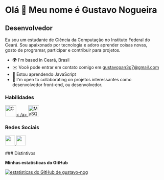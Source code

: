 Olá 👋 Meu nome é Gustavo Nogueira
==================================

Desenvolvedor
-------------

Eu sou um estudante de Ciência da Computação no Instituto Federal do Ceará. Sou apaixonado por tecnologia e adoro aprender coisas novas, gosto de programar, participar e contribuir para projetos.

* 🌍  I'm based in Ceará, Brasil
* ✉️ Você pode entrar em contato comigo em [gustavopan3g7@gmail.com](mailto:gustavopan3g7@gmail.com)[](mailto:gustavopan3g7@gmail.com)
* 🧠 Estou aprendendo JavaScript
* 🤝  I'm open to collaborating on projetos interessantes como desenvolvedor front-end, ou desenvolvedor.

### Habilidades

<p align="left">
<a href="https://docs.microsoft.com/en-us/cpp/?view=msvc-170" target="_blank" rel="noreferrer"><img src ="https://raw.githubusercontent.com/danielcranney/readme-generator/main/public/icons/skills/c-colored.svg" width="36" height="36" alt="C" />< /a> <a href="https://www.mysql.com/" target="_blank" rel="noreferrer"><img src="https://raw.githubusercontent.com/danielcranney/readme-generator /main/public/icons/skills/mysql-colored.svg" width="36" height="36" alt="MySQL" /></a>
</p>

### Redes Sociais

<p align="left"> <a href="https://www.github.com/gustavo-nog" target="_blank" rel="noreferrer"> <picture> <source media=" (prefere esquema de cores: escuro)" srcset="https://raw.githubusercontent.com/danielcranney/readme-generator/main/public/icons/socials/github-dark.svg" /> <source media=" (prefere esquema de cores: claro)" srcset="https://raw.githubusercontent.com/danielcranney/readme-generator/main/public/icons/socials/github.svg" /> <img src="https: //raw.githubusercontent.com/danielcranney/readme-generator/main/public/icons/socials/github.svg" width="32" height="32" /> </picture> </a> <a href= "https://www.linkedin.com/in/gustavo-alves-nogueira" target="_blank" rel="noreferrer"> <picture> <source media="(prefere-color-scheme: dark)" srcset= "https://raw.githubusercontent.com/danielcranney/readme-generator/main/public/icons/socials/linkedin-dark.svg" /> <source media="(prefere-color-scheme: light)" srcset= "https://raw.githubusercontent.com/danielcranney/readme-generator/main/public/icons/socials/linkedin.svg" /> <img src="https://raw.githubusercontent.com/danielcranney/readme- gerador/main/public/icons/socials/linkedin.svg" width="32" height="32" /> </picture> </a> </p>
### Distintivos

<b>Minhas estatísticas do GitHub</b>

<a href="http://www.github.com/gustavo-nog"><img src="https://github-readme-stats.vercel.app/api?username=gustavo-nog&show_icons=true&hide=contribs&count_private =true&title_color=0891b2&text_color=ffffff&icon_color=0891b2&bg_color=1c1917&hide_border=true&show_icons=true" alt="estatísticas do GitHub de gustavo-nog" /></a>
